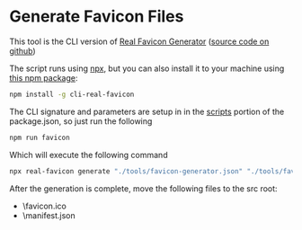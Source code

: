 # Generate Favicon Files

This tool is the CLI version of [Real Favicon Generator](https://realfavicongenerator.net/) ([source code on github](https://github.com/RealFaviconGenerator/cli-real-favicon))

The script runs using [npx](https://medium.com/@maybekatz/introducing-npx-an-npm-package-runner-55f7d4bd282b), but you can also install it to your machine using [this npm package](https://www.npmjs.com/package/cli-real-favicon):

```bash
npm install -g cli-real-favicon
```

The CLI signature and parameters are setup in in the [scripts](https://docs.npmjs.com/misc/scripts) portion of the package.json, so just run the following

```bash
npm run favicon
```

Which will execute the following command

```bash
npx real-favicon generate "./tools/favicon-generator.json" "./tools/faviconData.json" "./assets/images/icons/fav"
```

After the generation is complete, move the following files to the src root:

* \favicon.ico
* \manifest.json
